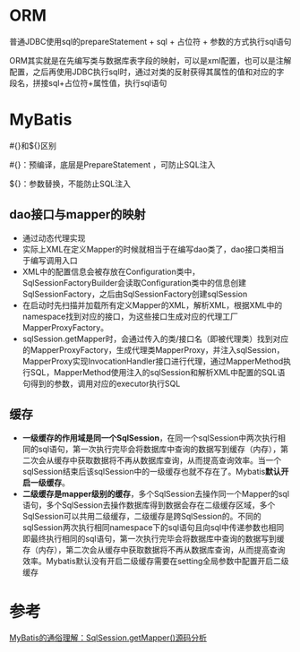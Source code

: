 # ORM

普通JDBC使用sql的prepareStatement + sql + 占位符 + 参数的方式执行sql语句

ORM其实就是在先编写类与数据库表字段的映射，可以是xml配置，也可以是注解配置，之后再使用JDBC执行sql时，通过对类的反射获得其属性的值和对应的字段名，拼接sql+占位符+属性值，执行sql语句

# MyBatis

#{}和${}区别

#{}：预编译，底层是PrepareStatement ，可防止SQL注入

${}：参数替换，不能防止SQL注入

## dao接口与mapper的映射

* 通过动态代理实现
* 实际上XML在定义Mapper的时候就相当于在编写dao类了，dao接口类相当于编写调用入口
* XML中的配置信息会被存放在Configuration类中，SqlSessionFactoryBuilder会读取Configuration类中的信息创建SqlSessionFactory，之后由SqlSessionFactory创建sqlSession
* 在启动时先扫描并加载所有定义Mapper的XML，解析XML，根据XML中的namespace找到对应的接口，为这些接口生成对应的代理工厂MapperProxyFactory。
* sqlSession.getMapper时，会通过传入的类/接口名（即被代理类）找到对应的MapperProxyFactory，生成代理类MapperProxy，并注入sqlSession，MapperProxy实现InvocationHandler接口进行代理，通过MapperMethod执行SQL，MapperMethod使用注入的sqlSession和解析XML中配置的SQL语句得到的参数，调用对应的executor执行SQL

## 缓存

- **一级缓存的作用域是同一个SqlSession**，在同一个sqlSession中两次执行相同的sql语句，第一次执行完毕会将数据库中查询的数据写到缓存（内存），第二次会从缓存中获取数据将不再从数据库查询，从而提高查询效率。当一个sqlSession结束后该sqlSession中的一级缓存也就不存在了。Mybatis**默认开启一级缓存**。
- **二级缓存是mapper级别的缓存**，多个SqlSession去操作同一个Mapper的sql语句，多个SqlSession去操作数据库得到数据会存在二级缓存区域，多个SqlSession可以共用二级缓存，二级缓存是跨SqlSession的。不同的sqlSession两次执行相同namespace下的sql语句且向sql中传递参数也相同即最终执行相同的sql语句，第一次执行完毕会将数据库中查询的数据写到缓存（内存），第二次会从缓存中获取数据将不再从数据库查询，从而提高查询效率。Mybatis默认没有开启二级缓存需要在setting全局参数中配置开启二级缓存

# 参考

[MyBatis的通俗理解：SqlSession.getMapper()源码分析](https://blog.csdn.net/qq_40645822/article/details/101844675)